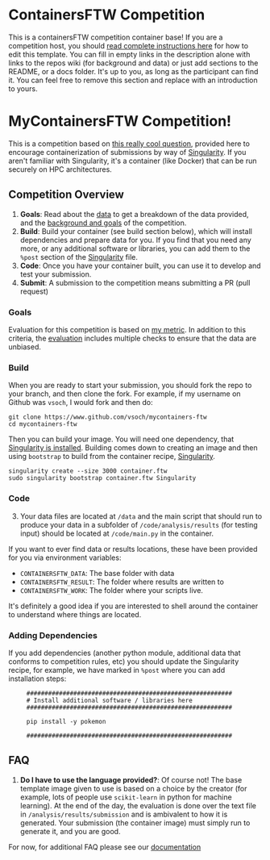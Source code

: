 # ContainersFTW Competition

This is a containersFTW competition container base! If you are a competition host, you should [read complete instructions here](https://containers-ftw.github.io) for how to edit this template. You can fill in empty links in the description alone with links to the repos wiki (for background and data) or just add sections to the README, or a docs folder. It's up to you, as long as the participant can find it. You can feel free to remove this section and replace with an introduction to yours.


# MyContainersFTW Competition!

This is a competition based on [this really cool question](), provided here to encourage containerization of submissions by way of [Singularity](https://singularity.lbl.gov). If you aren't familiar with Singularity, it's a container (like Docker) that can be run securely on HPC architectures.


## Competition Overview

1. **Goals**: Read about the [data]() to get a breakdown of the data provided, and the [background and goals]() of the competition.
2. **Build**: Build your container (see build section below), which will install dependencies and prepare data for you. If you find that you need any more, or any additional software or libraries, you can add them to the `%post` section of the [Singularity](Singularity) file.
3. **Code**: Once you have your container built, you can use it to develop and test your submission.
4. **Submit**: A submission to the competition means submitting a PR (pull request)

### Goals
Evaluation for this competition is based on [my metric](). In addition to this criteria, the [evaluation]() includes multiple checks to ensure that the data are unbiased.


### Build
When you are ready to start your submission, you should fork the repo to your branch, and then clone the fork. For example, if my username on Github was `vsoch`, I would fork and then do:

```
git clone https://www.github.com/vsoch/mycontainers-ftw
cd mycontainers-ftw
```

Then you can build your image. You will need one dependency, that [Singularity is installed](https://singularityware.github.io). Building comes down to creating an image and then using `bootstrap` to build from the container recipe, [Singularity](Singularity).

```
singularity create --size 3000 container.ftw 
sudo singularity bootstrap container.ftw Singularity
```

### Code

3. Your data files are located at `/data` and the main script that should run to produce your data in a subfolder of `/code/analysis/results` (for testing input) should be located at `/code/main.py` in the container.

If you want to ever find data or results locations, these have been provided for you via environment variables:

 - `CONTAINERSFTW_DATA`: The base folder with data
 - `CONTAINERSFTW_RESULT`: The folder where results are written to
 - `CONTAINERSFTW_WORK`: The folder where your scripts live.

It's definitely a good idea if you are interested to shell around the container to understand where things are located.

### Adding Dependencies
If you add dependencies (another python module, additional data that conforms to competition rules, etc) you should update the Singularity recipe, for example, we have marked in `%post` where you can add installation steps:

```
     #########################################################
     # Install additional software / libraries here
     #########################################################

     pip install -y pokemon

     #########################################################
```

## FAQ

1. **Do I have to use the language provided?**: Of course not! The base template image given to use is based on a choice by the creator (for example, lots of people use `scikit-learn` in python for machine learning). At the end of the day, the evaluation is done over the text file in `/analysis/results/submission` and is ambivalent to how it is generated. Your submission (the container image) must simply run to generate it, and you are good.

For now, for additional FAQ please see our [documentation](https://containers-ftw.github.io)
